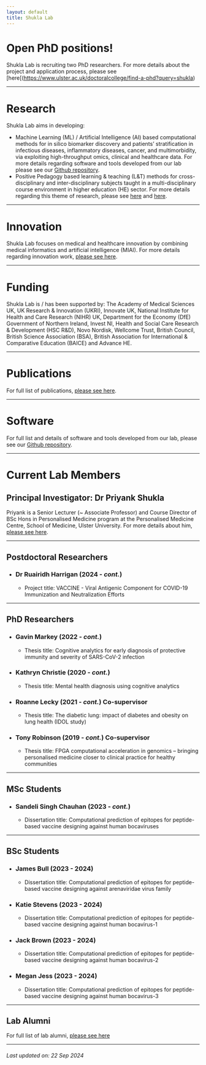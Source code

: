 ```yaml
---
layout: default
title: Shukla Lab
---
```


# Open PhD positions!
Shukla Lab is recruiting two PhD researchers. For more details about the project and application process, please see [here[(https://www.ulster.ac.uk/doctoralcollege/find-a-phd?query=shukla)

* * *

# Research
Shukla Lab aims in developing:
* Machine Learning (ML) / Artificial Intelligence (AI) based computational methods for in silico biomarker discovery and patients’ stratification in infectious diseases, inflammatory diseases, cancer, and multimorbidity, via exploiting high-throughput omics, clinical and healthcare data. For more details regarding software and tools developed from our lab please see our [Github repository](https://github.com/ShuklaLab).
* Positive Pedagogy based learning & teaching (L&T) methods for cross-disciplinary and inter-disciplinary subjects taught in a multi-disciplinary course environment in higher education (HE) sector. For more details regarding this theme of research, please see [here](https://www.advance-he.ac.uk/knowledge-hub/intervention-through-teaching-and-learning-practice-addressing-stress-and-anxiety) and [here](https://ciernetwork.wordpress.com/).

* * *

# Innovation
Shukla Lab focuses on medical and healthcare innovation by combining medical informatics and artificial intelligence (MIAI). For more details regarding innovation work, [please see here](https://miai.bio/).

* * *

# Funding
Shukla Lab is / has been supported by: The Academy of Medical Sciences UK, UK Research & Innovation (UKRI), Innovate UK, National Institute for Health and Care Research (NIHR) UK, Department for the Economy (DfE) Government of Northern Ireland, Invest NI, Health and Social Care Research & Development (HSC R&D), Novo Nordisk, Wellcome Trust, British Council, British Science Association (BSA), British Association for International & Comparative Education (BAICE) and Advance HE.

* * *

# Publications
For full list of publications, [please see here](https://pure.ulster.ac.uk/en/persons/priyank-shukla/publications/).

* * *

# Software
For full list and details of software and tools developed from our lab, please see our [Github repository](https://github.com/ShuklaLab).

* * *

# Current Lab Members

## Principal Investigator: Dr Priyank Shukla
Priyank is a Senior Lecturer (~ Associate Professor) and Course Director of BSc Hons in Personalised Medicine program at the Personalised Medicine Centre, School of Medicine, Ulster University. For more details about him, [please see here](https://pure.ulster.ac.uk/en/persons/priyank-shukla).

* * *

## Postdoctoral Researchers
- ### Dr Ruairidh Harrigan (2024 - _cont._)
  - Project title: VACCINE - Viral Antigenic Component for COVID-19 Immunization and Neutralization Efforts

* * *

## PhD Researchers
- ### Gavin Markey (2022 - _cont._)
  - Thesis title: Cognitive analytics for early diagnosis of protective immunity and severity of SARS-CoV-2 infection
- ### Kathryn Christie (2020 - _cont._)
  - Thesis title: Mental health diagnosis using cognitive analytics
- ### Roanne Lecky (2021 - _cont._) Co-supervisor
  - Thesis title: The diabetic lung: impact of diabetes and obesity on lung health (IDOL study)
- ### Tony Robinson (2019 - _cont._) Co-supervisor
  - Thesis title: FPGA computational acceleration in genomics – bringing personalised medicine closer to clinical practice for healthy communities
    
* * *

## MSc Students
- ### Sandeli Singh Chauhan (2023 - _cont._)
  - Dissertation title: Computational prediction of epitopes for peptide-based vaccine designing against human bocaviruses

* * *

## BSc Students
- ### James Bull (2023 - 2024)
  - Dissertation title: Computational prediction of epitopes for peptide-based vaccine designing against arenaviridae virus family
- ### Katie Stevens (2023 - 2024)
  - Dissertation title: Computational prediction of epitopes for peptide-based vaccine designing against human bocavirus-1
- ### Jack Brown (2023 - 2024)
  - Dissertation title: Computational prediction of epitopes for peptide-based vaccine designing against human bocavirus-2
- ### Megan Jess (2023 - 2024)
  - Dissertation title: Computational prediction of epitopes for peptide-based vaccine designing against human bocavirus-3

* * *

## Lab Alumni
For full list of lab alumni, [please see here](./lab_alumni.md)

* * *

###### _Last updated on: 22 Sep 2024_

